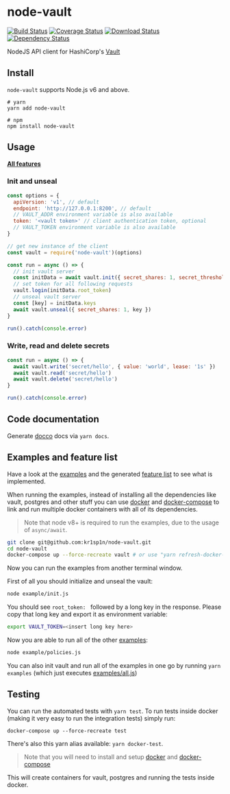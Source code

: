 # node-vault

[![Build Status](https://img.shields.io/travis/kr1sp1n/node-vault/master.svg?style=flat-square)](https://travis-ci.org/kr1sp1n/node-vault)
[![Coverage Status](https://img.shields.io/codecov/c/github/kr1sp1n/node-vault/master.svg?style=flat-square)](https://codecov.io/gh/kr1sp1n/node-vault/branch/master)
[![Download Status](https://img.shields.io/npm/dm/node-vault.svg?style=flat-square)](https://www.npmjs.com/package/node-vault)
[![Dependency Status](https://img.shields.io/david/kr1sp1n/node-vault.svg?style=flat-square)](https://david-dm.org/kr1sp1n/node-vault)

NodeJS API client for HashiCorp's [Vault]


## Install
`node-vault` supports Node.js v6 and above.

    # yarn
    yarn add node-vault
    
    # npm
    npm install node-vault


## Usage

**[All features]**

### Init and unseal

```javascript
const options = {
  apiVersion: 'v1', // default
  endpoint: 'http://127.0.0.1:8200', // default
  // VAULT_ADDR environment variable is also available
  token: '<vault token>' // client authentication token, optional
  // VAULT_TOKEN environment variable is also available
}

// get new instance of the client
const vault = require('node-vault')(options)

const run = async () => {
  // init vault server
  const initData = await vault.init({ secret_shares: 1, secret_threshold: 1 })
  // set token for all following requests
  vault.login(initData.root_token)
  // unseal vault server
  const [key] = initData.keys
  await vault.unseal({ secret_shares: 1, key })
}

run().catch(console.error)
```

### Write, read and delete secrets

```javascript
const run = async () => {
  await vault.write('secret/hello', { value: 'world', lease: '1s' })
  await vault.read('secret/hello')
  await vault.delete('secret/hello')
}

run().catch(console.error)
```

## Code documentation
Generate [docco] docs via `yarn docs`.


## Examples and feature list
Have a look at the [examples] and the generated [feature list] to see what is implemented.

When running the examples, instead of installing all the dependencies like vault, postgres and other stuff you can
use [docker] and [docker-compose] to link and run multiple docker containers with all of its dependencies.

> Note that node v8+ is required to run the examples, due to the usage of `async/await`.

```bash
git clone git@github.com:kr1sp1n/node-vault.git
cd node-vault
docker-compose up --force-recreate vault # or use "yarn refresh-docker-vault"
```

Now you can run the examples from another terminal window.

First of all you should initialize and unseal the vault:
```bash
node example/init.js
```
You should see `root_token: ` followed by a long key in the response.
Please copy that long key and export it as environment variable:
```bash
export VAULT_TOKEN=<insert long key here>
```

Now you are able to run all of the other [examples]:
```bash
node example/policies.js
```

You can also init vault and run all of the examples in one go by running `yarn examples` (which just executes [examples/all.js])

## Testing

You can run the automated tests with `yarn test`.
To run tests inside docker (making it very easy to run the integration tests) simply run:

    docker-compose up --force-recreate test

There's also this yarn alias available: `yarn docker-test`.

> Note that you will need to install and setup [docker] and [docker-compose]

This will create containers for vault, postgres and running the tests inside
docker.



[examples]: /examples
[examples/all.js]: examples/all.js
[docker-compose.yml]: /docker-compose.yml
[Vault]: https://vaultproject.io/
[docker]: https://docs.docker.com/
[docker-compose]: https://docs.docker.com/compose/
[docco]: http://ashkenas.com/docco/
[All features]: features.md
[feature list]: features.md
